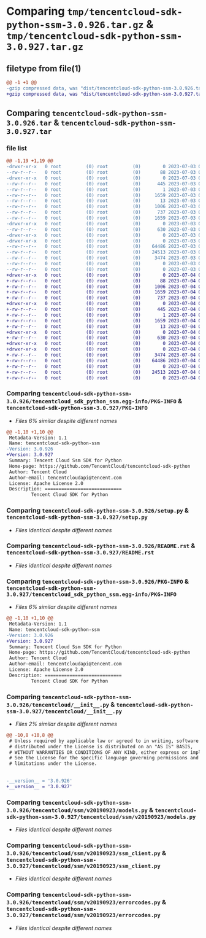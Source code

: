# Comparing `tmp/tencentcloud-sdk-python-ssm-3.0.926.tar.gz` & `tmp/tencentcloud-sdk-python-ssm-3.0.927.tar.gz`

## filetype from file(1)

```diff
@@ -1 +1 @@
-gzip compressed data, was "dist/tencentcloud-sdk-python-ssm-3.0.926.tar", last modified: Mon Jul  3 00:33:50 2023, max compression
+gzip compressed data, was "dist/tencentcloud-sdk-python-ssm-3.0.927.tar", last modified: Tue Jul  4 00:29:10 2023, max compression
```

## Comparing `tencentcloud-sdk-python-ssm-3.0.926.tar` & `tencentcloud-sdk-python-ssm-3.0.927.tar`

### file list

```diff
@@ -1,19 +1,19 @@
-drwxr-xr-x   0 root         (0) root         (0)        0 2023-07-03 00:33:50.000000 tencentcloud-sdk-python-ssm-3.0.926/
--rw-r--r--   0 root         (0) root         (0)       88 2023-07-03 00:33:50.000000 tencentcloud-sdk-python-ssm-3.0.926/setup.cfg
-drwxr-xr-x   0 root         (0) root         (0)        0 2023-07-03 00:33:50.000000 tencentcloud-sdk-python-ssm-3.0.926/tencentcloud_sdk_python_ssm.egg-info/
--rw-r--r--   0 root         (0) root         (0)      445 2023-07-03 00:33:50.000000 tencentcloud-sdk-python-ssm-3.0.926/tencentcloud_sdk_python_ssm.egg-info/SOURCES.txt
--rw-r--r--   0 root         (0) root         (0)        1 2023-07-03 00:33:50.000000 tencentcloud-sdk-python-ssm-3.0.926/tencentcloud_sdk_python_ssm.egg-info/dependency_links.txt
--rw-r--r--   0 root         (0) root         (0)     1659 2023-07-03 00:33:50.000000 tencentcloud-sdk-python-ssm-3.0.926/tencentcloud_sdk_python_ssm.egg-info/PKG-INFO
--rw-r--r--   0 root         (0) root         (0)       13 2023-07-03 00:33:50.000000 tencentcloud-sdk-python-ssm-3.0.926/tencentcloud_sdk_python_ssm.egg-info/top_level.txt
--rw-r--r--   0 root         (0) root         (0)     1006 2023-07-03 00:33:49.000000 tencentcloud-sdk-python-ssm-3.0.926/setup.py
--rw-r--r--   0 root         (0) root         (0)      737 2023-07-03 00:33:49.000000 tencentcloud-sdk-python-ssm-3.0.926/README.rst
--rw-r--r--   0 root         (0) root         (0)     1659 2023-07-03 00:33:50.000000 tencentcloud-sdk-python-ssm-3.0.926/PKG-INFO
-drwxr-xr-x   0 root         (0) root         (0)        0 2023-07-03 00:33:50.000000 tencentcloud-sdk-python-ssm-3.0.926/tencentcloud/
--rw-r--r--   0 root         (0) root         (0)      630 2023-07-03 00:33:49.000000 tencentcloud-sdk-python-ssm-3.0.926/tencentcloud/__init__.py
-drwxr-xr-x   0 root         (0) root         (0)        0 2023-07-03 00:33:50.000000 tencentcloud-sdk-python-ssm-3.0.926/tencentcloud/ssm/
-drwxr-xr-x   0 root         (0) root         (0)        0 2023-07-03 00:33:50.000000 tencentcloud-sdk-python-ssm-3.0.926/tencentcloud/ssm/v20190923/
--rw-r--r--   0 root         (0) root         (0)    64486 2023-07-03 00:33:49.000000 tencentcloud-sdk-python-ssm-3.0.926/tencentcloud/ssm/v20190923/models.py
--rw-r--r--   0 root         (0) root         (0)    24513 2023-07-03 00:33:49.000000 tencentcloud-sdk-python-ssm-3.0.926/tencentcloud/ssm/v20190923/ssm_client.py
--rw-r--r--   0 root         (0) root         (0)     3474 2023-07-03 00:33:49.000000 tencentcloud-sdk-python-ssm-3.0.926/tencentcloud/ssm/v20190923/errorcodes.py
--rw-r--r--   0 root         (0) root         (0)        0 2023-07-03 00:33:49.000000 tencentcloud-sdk-python-ssm-3.0.926/tencentcloud/ssm/v20190923/__init__.py
--rw-r--r--   0 root         (0) root         (0)        0 2023-07-03 00:33:49.000000 tencentcloud-sdk-python-ssm-3.0.926/tencentcloud/ssm/__init__.py
+drwxr-xr-x   0 root         (0) root         (0)        0 2023-07-04 00:29:10.000000 tencentcloud-sdk-python-ssm-3.0.927/
+-rw-r--r--   0 root         (0) root         (0)       88 2023-07-04 00:29:10.000000 tencentcloud-sdk-python-ssm-3.0.927/setup.cfg
+-rw-r--r--   0 root         (0) root         (0)     1006 2023-07-04 00:29:10.000000 tencentcloud-sdk-python-ssm-3.0.927/setup.py
+-rw-r--r--   0 root         (0) root         (0)     1659 2023-07-04 00:29:10.000000 tencentcloud-sdk-python-ssm-3.0.927/PKG-INFO
+-rw-r--r--   0 root         (0) root         (0)      737 2023-07-04 00:29:10.000000 tencentcloud-sdk-python-ssm-3.0.927/README.rst
+drwxr-xr-x   0 root         (0) root         (0)        0 2023-07-04 00:29:10.000000 tencentcloud-sdk-python-ssm-3.0.927/tencentcloud_sdk_python_ssm.egg-info/
+-rw-r--r--   0 root         (0) root         (0)      445 2023-07-04 00:29:10.000000 tencentcloud-sdk-python-ssm-3.0.927/tencentcloud_sdk_python_ssm.egg-info/SOURCES.txt
+-rw-r--r--   0 root         (0) root         (0)        1 2023-07-04 00:29:10.000000 tencentcloud-sdk-python-ssm-3.0.927/tencentcloud_sdk_python_ssm.egg-info/dependency_links.txt
+-rw-r--r--   0 root         (0) root         (0)     1659 2023-07-04 00:29:10.000000 tencentcloud-sdk-python-ssm-3.0.927/tencentcloud_sdk_python_ssm.egg-info/PKG-INFO
+-rw-r--r--   0 root         (0) root         (0)       13 2023-07-04 00:29:10.000000 tencentcloud-sdk-python-ssm-3.0.927/tencentcloud_sdk_python_ssm.egg-info/top_level.txt
+drwxr-xr-x   0 root         (0) root         (0)        0 2023-07-04 00:29:10.000000 tencentcloud-sdk-python-ssm-3.0.927/tencentcloud/
+-rw-r--r--   0 root         (0) root         (0)      630 2023-07-04 00:29:10.000000 tencentcloud-sdk-python-ssm-3.0.927/tencentcloud/__init__.py
+drwxr-xr-x   0 root         (0) root         (0)        0 2023-07-04 00:29:10.000000 tencentcloud-sdk-python-ssm-3.0.927/tencentcloud/ssm/
+drwxr-xr-x   0 root         (0) root         (0)        0 2023-07-04 00:29:10.000000 tencentcloud-sdk-python-ssm-3.0.927/tencentcloud/ssm/v20190923/
+-rw-r--r--   0 root         (0) root         (0)     3474 2023-07-04 00:29:10.000000 tencentcloud-sdk-python-ssm-3.0.927/tencentcloud/ssm/v20190923/errorcodes.py
+-rw-r--r--   0 root         (0) root         (0)    64486 2023-07-04 00:29:10.000000 tencentcloud-sdk-python-ssm-3.0.927/tencentcloud/ssm/v20190923/models.py
+-rw-r--r--   0 root         (0) root         (0)        0 2023-07-04 00:29:10.000000 tencentcloud-sdk-python-ssm-3.0.927/tencentcloud/ssm/v20190923/__init__.py
+-rw-r--r--   0 root         (0) root         (0)    24513 2023-07-04 00:29:10.000000 tencentcloud-sdk-python-ssm-3.0.927/tencentcloud/ssm/v20190923/ssm_client.py
+-rw-r--r--   0 root         (0) root         (0)        0 2023-07-04 00:29:10.000000 tencentcloud-sdk-python-ssm-3.0.927/tencentcloud/ssm/__init__.py
```

### Comparing `tencentcloud-sdk-python-ssm-3.0.926/tencentcloud_sdk_python_ssm.egg-info/PKG-INFO` & `tencentcloud-sdk-python-ssm-3.0.927/PKG-INFO`

 * *Files 6% similar despite different names*

```diff
@@ -1,10 +1,10 @@
 Metadata-Version: 1.1
 Name: tencentcloud-sdk-python-ssm
-Version: 3.0.926
+Version: 3.0.927
 Summary: Tencent Cloud Ssm SDK for Python
 Home-page: https://github.com/TencentCloud/tencentcloud-sdk-python
 Author: Tencent Cloud
 Author-email: tencentcloudapi@tencent.com
 License: Apache License 2.0
 Description: ============================
         Tencent Cloud SDK for Python
```

### Comparing `tencentcloud-sdk-python-ssm-3.0.926/setup.py` & `tencentcloud-sdk-python-ssm-3.0.927/setup.py`

 * *Files identical despite different names*

### Comparing `tencentcloud-sdk-python-ssm-3.0.926/README.rst` & `tencentcloud-sdk-python-ssm-3.0.927/README.rst`

 * *Files identical despite different names*

### Comparing `tencentcloud-sdk-python-ssm-3.0.926/PKG-INFO` & `tencentcloud-sdk-python-ssm-3.0.927/tencentcloud_sdk_python_ssm.egg-info/PKG-INFO`

 * *Files 6% similar despite different names*

```diff
@@ -1,10 +1,10 @@
 Metadata-Version: 1.1
 Name: tencentcloud-sdk-python-ssm
-Version: 3.0.926
+Version: 3.0.927
 Summary: Tencent Cloud Ssm SDK for Python
 Home-page: https://github.com/TencentCloud/tencentcloud-sdk-python
 Author: Tencent Cloud
 Author-email: tencentcloudapi@tencent.com
 License: Apache License 2.0
 Description: ============================
         Tencent Cloud SDK for Python
```

### Comparing `tencentcloud-sdk-python-ssm-3.0.926/tencentcloud/__init__.py` & `tencentcloud-sdk-python-ssm-3.0.927/tencentcloud/__init__.py`

 * *Files 2% similar despite different names*

```diff
@@ -10,8 +10,8 @@
 # Unless required by applicable law or agreed to in writing, software
 # distributed under the License is distributed on an "AS IS" BASIS,
 # WITHOUT WARRANTIES OR CONDITIONS OF ANY KIND, either express or implied.
 # See the License for the specific language governing permissions and
 # limitations under the License.
 
 
-__version__ = '3.0.926'
+__version__ = '3.0.927'
```

### Comparing `tencentcloud-sdk-python-ssm-3.0.926/tencentcloud/ssm/v20190923/models.py` & `tencentcloud-sdk-python-ssm-3.0.927/tencentcloud/ssm/v20190923/models.py`

 * *Files identical despite different names*

### Comparing `tencentcloud-sdk-python-ssm-3.0.926/tencentcloud/ssm/v20190923/ssm_client.py` & `tencentcloud-sdk-python-ssm-3.0.927/tencentcloud/ssm/v20190923/ssm_client.py`

 * *Files identical despite different names*

### Comparing `tencentcloud-sdk-python-ssm-3.0.926/tencentcloud/ssm/v20190923/errorcodes.py` & `tencentcloud-sdk-python-ssm-3.0.927/tencentcloud/ssm/v20190923/errorcodes.py`

 * *Files identical despite different names*

